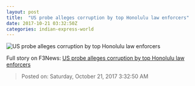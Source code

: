 ```yaml
---
layout: post
title:  "US probe alleges corruption by top Honolulu law enforcers"
date: 2017-10-21 03:32:50Z
categories: indian-express-world
---
```


![US probe alleges corruption by top Honolulu law enforcers](http://images.indianexpress.com/2017/10/wo-759.jpg?w=759)




Full story on F3News: [US probe alleges corruption by top Honolulu law enforcers](http://www.f3nws.com/n/zuNGYF)

> Posted on: Saturday, October 21, 2017 3:32:50 AM
